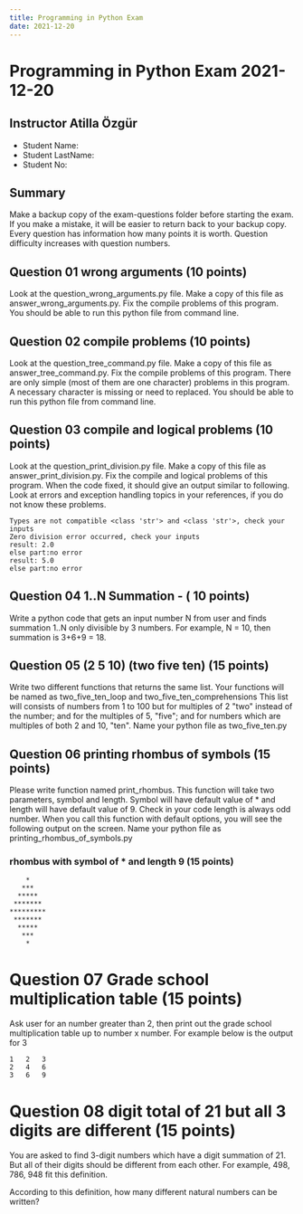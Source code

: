 ```yaml
---
title: Programming in Python Exam
date: 2021-12-20
---
```


# Programming in Python Exam 2021-12-20

## Instructor Atilla Özgür

- Student Name: 
- Student LastName: 
- Student No:

## Summary

Make a backup copy of the exam-questions folder before starting the exam.
If you make a mistake, it will be easier to return back to your backup copy.
Every question has information how many points it is worth.
Question difficulty increases with question numbers.


## Question 01 wrong arguments (10 points)

Look at the question_wrong_arguments.py file.
Make a copy  of this file as answer_wrong_arguments.py.
Fix the compile problems of this program.
You should be able to run this python file from command line.



## Question 02 compile problems (10 points)

Look at the question_tree_command.py file.
Make a copy  of this file as answer_tree_command.py.
Fix the compile problems of this program.
There are only simple (most of them are one character) problems in this program.
A necessary character is missing or need to replaced.
You should be able to run this python file from command line.


## Question 03 compile and logical problems (10 points)

Look at the question_print_division.py file.
Make a copy  of this file as answer_print_division.py.
Fix the compile and logical problems of this program.
When the code fixed, it should give an output similar to following.
Look at errors and exception handling topics in your references, if you do not know these problems.

	Types are not compatible <class 'str'> and <class 'str'>, check your inputs
	Zero division error occurred, check your inputs
	result: 2.0
	else part:no error
	result: 5.0
	else part:no error

## Question 04 1..N Summation - ( 10 points)

Write a python code that gets an input number N from user and finds summation 1..N only divisible by 3 numbers.
For example, N = 10, then summation is 3+6+9 = 18.



## Question 05 (2 5 10) (two five ten) (15 points)

Write two different functions that returns the same list.
Your functions will be named as two_five_ten_loop and two_five_ten_comprehensions
This list will consists of numbers from 1 to 100 but for multiples of 2  "two" instead of the number; and for the multiples of 5, "five"; and for numbers which are multiples of both 2 and 10, "ten".
Name your python file as two_five_ten.py



## Question 06 printing rhombus of symbols (15 points)

Please write function named print_rhombus. 
This function will take two parameters, symbol and length. 
Symbol will have default value of * and length will have default value of 9.
Check in your code length is always odd number.
When you call this function with default options, you will see the following output on the screen.
Name your python file as printing_rhombus_of_symbols.py

###  rhombus with symbol of * and length 9 (15 points)

        *
       ***
      *****
     *******
    *********
     *******
      *****
       ***
        *

# Question 07 Grade school multiplication table (15 points)


Ask user for an number greater than 2, then print out the grade school multiplication table up to number x number.
For example below is the output for 3 


	1   2   3   
	2   4   6
	3   6   9


# Question 08 digit total of 21 but all 3 digits are different (15 points)

You are asked to find 3-digit numbers which have a digit summation of 21.
But all of their digits should be different from each other.
For example, 498, 786, 948 fit this definition.

According to this definition, how many different natural numbers can be written?


